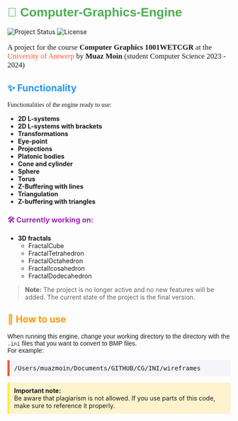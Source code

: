 # <span style="color: #4CAF50; font-family: 'Arial Black', sans-serif;">🎨 Computer-Graphics-Engine</span>

![Project Status](https://img.shields.io/badge/status-inactive-lightgrey) ![License](https://img.shields.io/badge/license-MIT-blue)

<p style="font-size: 1.2em; font-family: 'Comic Sans MS', cursive;">
A project for the course <b>Computer Graphics 1001WETCGR</b> at the <span style="color: #FF5733;">University of Antwerp</span> by <b>Muaz Moin</b> (student Computer Science 2023 - 2024)
</p>

## <span style="color: #2196F3;">✨ Functionality</span>

<p style="font-family: 'Georgia', serif;">
Functionalities of the engine ready to use:
<ul>
    <li><b>2D L-systems</b></li>
    <li><b>2D L-systems with brackets</b></li>
    <li><b>Transformations</b></li>
    <li><b>Eye-point</b></li>
    <li><b>Projections</b></li>
    <li><b>Platonic bodies</b></li>
    <li><b>Cone and cylinder</b></li>
    <li><b>Sphere</b></li>
    <li><b>Torus</b></li>
    <li><b>Z-Buffering with lines</b></li>
    <li><b>Triangulation</b></li>
    <li><b>Z-buffering with triangles</b></li>
</ul>
</p>

### <span style="color: #9C27B0;">🛠️ Currently working on:</span>

<p style="font-family: 'Courier New', monospace;">
<ul>
    <li><b>3D fractals</b>
        <ul>
            <li>FractalCube</li>
            <li>FractalTetrahedron</li>
            <li>FractalOctahedron</li>
            <li>FractalIcosahedron</li>
            <li>FractalDodecahedron</li>
        </ul>
    </li>
</ul>
</p>

> **Note:** The project is no longer active and no new features will be added. The current state of the project is the final version.

## <span style="color: #FF9800;">🚀 How to use</span>

<p style="font-family: 'Verdana', sans-serif;">
When running this engine, change your working directory to the directory with the <code>.ini</code> files that you want to convert to BMP files.<br>
For example:
<pre style="background-color: #f4f4f9; border-left: 5px solid #FF5733; padding: 10px;">
/Users/muazmoin/Documents/GITHUB/CG/INI/wireframes
</pre>
</p>

<p style="background-color: #FFF3CD; border-left: 5px solid #FFEB3B; padding: 10px;">
<b>Important note:</b><br>
Be aware that plagiarism is not allowed. If you use parts of this code, make sure to reference it properly.
</p>
